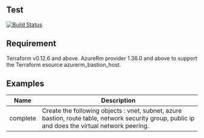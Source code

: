 Test
-----
[![Build Status](https://dev.azure.com/jamesdld23/vpc_lab/_apis/build/status/JamesDLD.terraform-azurerm-Az-VirtualNetwork?branchName=master)](https://dev.azure.com/jamesdld23/vpc_lab/_build/latest?definitionId=13&branchName=master)

Requirement
-----
Terraform v0.12.6 and above. 
AzureRm provider 1.36.0 and above to support the Terraform esource azurerm_bastion_host.

Examples
-----

| Name | Description |
|------|-------------|
| complete | Create the following objects : vnet, subnet, azure bastion, route table, network security group, public ip and does the virtual network peering. |